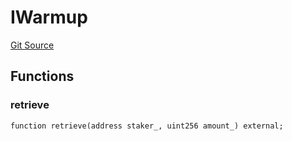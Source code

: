 # IWarmup
[Git Source](https://github.com/KlimaDAO/klimadao-solidity/blob/29fd912e7e35bfd36ad9c6e57c2a312d3aed3640/src/protocol/staking/regular/KlimaStaking_v2.sol)


## Functions
### retrieve


```solidity
function retrieve(address staker_, uint256 amount_) external;
```

